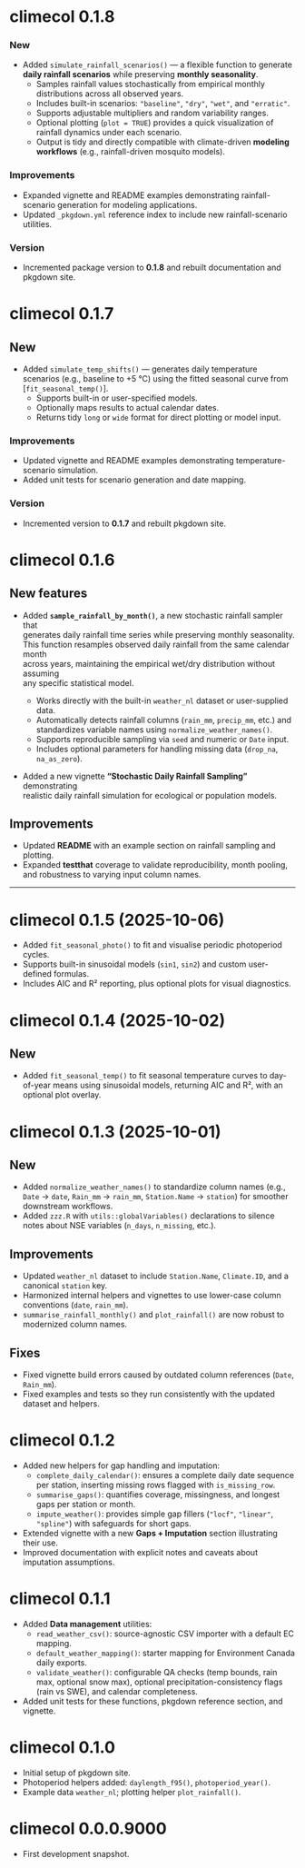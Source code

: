 # climecol 0.1.8

### New
- Added `simulate_rainfall_scenarios()` — a flexible function to generate **daily rainfall scenarios** while preserving **monthly seasonality**.
  - Samples rainfall values stochastically from empirical monthly distributions across all observed years.
  - Includes built-in scenarios: `"baseline"`, `"dry"`, `"wet"`, and `"erratic"`.
  - Supports adjustable multipliers and random variability ranges.
  - Optional plotting (`plot = TRUE`) provides a quick visualization of rainfall dynamics under each scenario.
  - Output is tidy and directly compatible with climate-driven **modeling workflows** (e.g., rainfall-driven mosquito models).

### Improvements
- Expanded vignette and README examples demonstrating rainfall-scenario generation for modeling applications.
- Updated `_pkgdown.yml` reference index to include new rainfall-scenario utilities.

### Version
- Incremented package version to **0.1.8** and rebuilt documentation and pkgdown site.

# climecol 0.1.7

## New
- Added `simulate_temp_shifts()` — generates daily temperature scenarios (e.g., baseline to +5 °C) using the fitted seasonal curve from [`fit_seasonal_temp()`].
  - Supports built-in or user-specified models.
  - Optionally maps results to actual calendar dates.
  - Returns tidy `long` or `wide` format for direct plotting or model input.

### Improvements
- Updated vignette and README examples demonstrating temperature-scenario simulation.
- Added unit tests for scenario generation and date mapping.

### Version
- Incremented version to **0.1.7** and rebuilt pkgdown site.

# climecol 0.1.6

## New features

* Added **`sample_rainfall_by_month()`**, a new stochastic rainfall sampler that  
  generates daily rainfall time series while preserving monthly seasonality.  
  This function resamples observed daily rainfall from the same calendar month  
  across years, maintaining the empirical wet/dry distribution without assuming  
  any specific statistical model.

  - Works directly with the built-in `weather_nl` dataset or user-supplied data.  
  - Automatically detects rainfall columns (`rain_mm`, `precip_mm`, etc.) and  
    standardizes variable names using `normalize_weather_names()`.  
  - Supports reproducible sampling via `seed` and numeric or `Date` input.  
  - Includes optional parameters for handling missing data (`drop_na`, `na_as_zero`).

* Added a new vignette **“Stochastic Daily Rainfall Sampling”** demonstrating  
  realistic daily rainfall simulation for ecological or population models.

## Improvements

* Updated **README** with an example section on rainfall sampling and plotting.  
* Expanded **testthat** coverage to validate reproducibility, month pooling,  
  and robustness to varying input column names.

---

# climecol 0.1.5 (2025-10-06)
- Added `fit_seasonal_photo()` to fit and visualise periodic photoperiod cycles.
- Supports built-in sinusoidal models (`sin1`, `sin2`) and custom user-defined formulas.
- Includes AIC and R² reporting, plus optional plots for visual diagnostics.

# climecol 0.1.4 (2025-10-02)

## New
- Added `fit_seasonal_temp()` to fit seasonal temperature curves to day-of-year means using sinusoidal models, 
returning AIC and R², with an optional plot overlay.


# climecol 0.1.3 (2025-10-01)

## New
- Added `normalize_weather_names()` to standardize column names (e.g., `Date` → `date`, `Rain_mm` → `rain_mm`, `Station.Name` → `station`) for smoother downstream workflows.  
- Added `zzz.R` with `utils::globalVariables()` declarations to silence notes about NSE variables (`n_days`, `n_missing`, etc.).

## Improvements
- Updated `weather_nl` dataset to include `Station.Name`, `Climate.ID`, and a canonical `station` key.  
- Harmonized internal helpers and vignettes to use lower-case column conventions (`date`, `rain_mm`).  
- `summarise_rainfall_monthly()` and `plot_rainfall()` are now robust to modernized column names.

## Fixes
- Fixed vignette build errors caused by outdated column references (`Date`, `Rain_mm`).  
- Fixed examples and tests so they run consistently with the updated dataset and helpers.  


# climecol 0.1.2

- Added new helpers for gap handling and imputation:
  - `complete_daily_calendar()`: ensures a complete daily date sequence per station, inserting missing rows flagged with `is_missing_row`.
  - `summarise_gaps()`: quantifies coverage, missingness, and longest gaps per station or month.
  - `impute_weather()`: provides simple gap fillers (`"locf"`, `"linear"`, `"spline"`) with safeguards for short gaps.
- Extended vignette with a new **Gaps + Imputation** section illustrating their use.
- Improved documentation with explicit notes and caveats about imputation assumptions.

# climecol 0.1.1

- Added **Data management** utilities:
  - `read_weather_csv()`: source-agnostic CSV importer with a default EC mapping.
  - `default_weather_mapping()`: starter mapping for Environment Canada daily exports.
  - `validate_weather()`: configurable QA checks (temp bounds, rain max, optional snow max),
    optional precipitation-consistency flags (rain vs SWE), and calendar completeness.
- Added unit tests for these functions, pkgdown reference section, and vignette.

# climecol 0.1.0

- Initial setup of pkgdown site.
- Photoperiod helpers added: `daylength_f95()`, `photoperiod_year()`.
- Example data `weather_nl`; plotting helper `plot_rainfall()`.

# climecol 0.0.0.9000

- First development snapshot.
